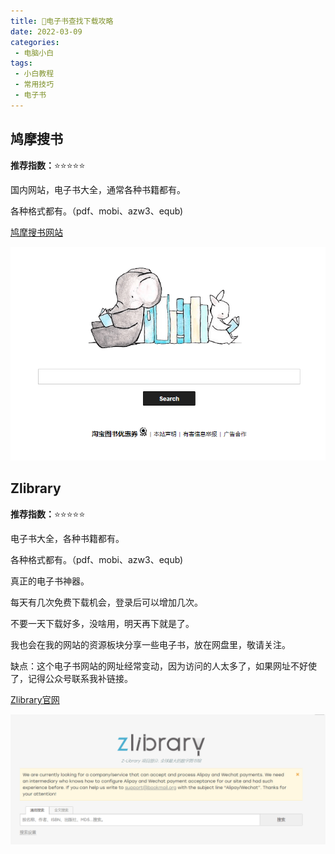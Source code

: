 ```yaml
---
title: 📗电子书查找下载攻略
date: 2022-03-09
categories:
 - 电脑小白
tags:
 - 小白教程
 - 常用技巧
 - 电子书
---
```


## 鸠摩搜书

**推荐指数：**:star::star::star::star::star:

国内网站，电子书大全，通常各种书籍都有。

各种格式都有。（pdf、mobi、azw3、equb)

[鸠摩搜书网站](https://www.jiumodiary.com/)

![zlibrary](../.vuepress/public/images/jiumo.png)



## Zlibrary

**推荐指数：**:star::star::star::star::star:

电子书大全，各种书籍都有。

各种格式都有。（pdf、mobi、azw3、equb)

真正的电子书神器。

每天有几次免费下载机会，登录后可以增加几次。

不要一天下载好多，没啥用，明天再下就是了。

我也会在我的网站的资源板块分享一些电子书，放在网盘里，敬请关注。

缺点：这个电子书网站的网址经常变动，因为访问的人太多了，如果网址不好使了，记得公众号联系我补链接。

[Zlibrary官网](https://zh.usa1lib.org/)

![zlibrary](../.vuepress/public/images/zlibrary.png)

